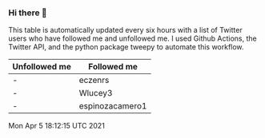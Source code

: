 ### Hi there 👋

This table is automatically updated every six hours with a list of Twitter users who have followed me and unfollowed me. I used Github Actions, the Twitter API, and the python package tweepy to automate this workflow.

| Unfollowed me |  Followed me |
| --- | --- |
|-|eczenrs|
|-|Wlucey3|
|-|espinozacamero1|
Mon Apr  5 18:12:15 UTC 2021
